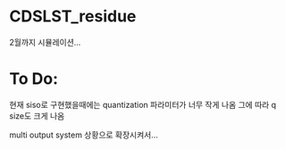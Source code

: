 # CDSLST_residue
2월까지 시뮬레이션...

# To Do:

현재 siso로 구현했을때에는 quantization 파라미터가 너무 작게 나옴
그에 따라 q size도 크게 나옴

multi output system 상황으로 확장시켜서...

